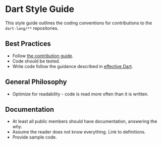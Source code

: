 # Dart Style Guide

This style guide outlines the coding conventions for contributions to the
`dart-lang/**` repositories.

## Best Practices

- Follow [the contribution guide](CONTRIBUTING.md).
- Code should be tested.
- Write code follow the guidance described in [effective Dart](https://dart.dev/effective-dart).

## General Philosophy

- Optimize for readability - code is read more often than it is written.

## Documentation

- At least all public members should have documentation, answering the *why*.
- Assume the reader does not know everything. Link to definitions.
- Provide sample code.
